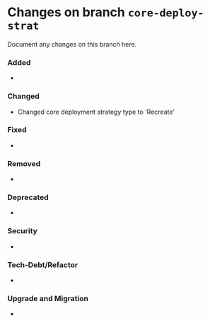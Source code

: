 # Changes on branch `core-deploy-strat`
Document any changes on this branch here.
### Added
-

### Changed
- Changed core deployment strategy type to 'Recreate'

### Fixed
-

### Removed
-

### Deprecated
-

### Security
-

### Tech-Debt/Refactor
-

### Upgrade and Migration
-
